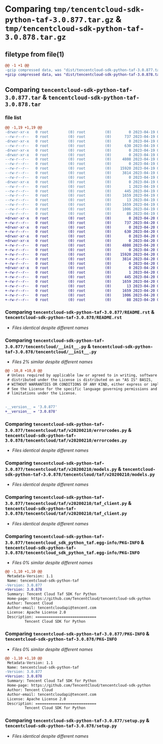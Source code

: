 # Comparing `tmp/tencentcloud-sdk-python-taf-3.0.877.tar.gz` & `tmp/tencentcloud-sdk-python-taf-3.0.878.tar.gz`

## filetype from file(1)

```diff
@@ -1 +1 @@
-gzip compressed data, was "dist/tencentcloud-sdk-python-taf-3.0.877.tar", last modified: Wed Apr 19 09:34:34 2023, max compression
+gzip compressed data, was "dist/tencentcloud-sdk-python-taf-3.0.878.tar", last modified: Thu Apr 20 00:42:28 2023, max compression
```

## Comparing `tencentcloud-sdk-python-taf-3.0.877.tar` & `tencentcloud-sdk-python-taf-3.0.878.tar`

### file list

```diff
@@ -1,19 +1,19 @@
-drwxr-xr-x   0 root         (0) root         (0)        0 2023-04-19 09:34:34.000000 tencentcloud-sdk-python-taf-3.0.877/
--rw-r--r--   0 root         (0) root         (0)      737 2023-04-19 09:34:34.000000 tencentcloud-sdk-python-taf-3.0.877/README.rst
-drwxr-xr-x   0 root         (0) root         (0)        0 2023-04-19 09:34:34.000000 tencentcloud-sdk-python-taf-3.0.877/tencentcloud/
--rw-r--r--   0 root         (0) root         (0)      630 2023-04-19 09:34:34.000000 tencentcloud-sdk-python-taf-3.0.877/tencentcloud/__init__.py
-drwxr-xr-x   0 root         (0) root         (0)        0 2023-04-19 09:34:34.000000 tencentcloud-sdk-python-taf-3.0.877/tencentcloud/taf/
-drwxr-xr-x   0 root         (0) root         (0)        0 2023-04-19 09:34:34.000000 tencentcloud-sdk-python-taf-3.0.877/tencentcloud/taf/v20200210/
--rw-r--r--   0 root         (0) root         (0)     4808 2023-04-19 09:34:34.000000 tencentcloud-sdk-python-taf-3.0.877/tencentcloud/taf/v20200210/errorcodes.py
--rw-r--r--   0 root         (0) root         (0)        0 2023-04-19 09:34:34.000000 tencentcloud-sdk-python-taf-3.0.877/tencentcloud/taf/v20200210/__init__.py
--rw-r--r--   0 root         (0) root         (0)    15920 2023-04-19 09:34:34.000000 tencentcloud-sdk-python-taf-3.0.877/tencentcloud/taf/v20200210/models.py
--rw-r--r--   0 root         (0) root         (0)     3814 2023-04-19 09:34:34.000000 tencentcloud-sdk-python-taf-3.0.877/tencentcloud/taf/v20200210/taf_client.py
--rw-r--r--   0 root         (0) root         (0)        0 2023-04-19 09:34:34.000000 tencentcloud-sdk-python-taf-3.0.877/tencentcloud/taf/__init__.py
-drwxr-xr-x   0 root         (0) root         (0)        0 2023-04-19 09:34:34.000000 tencentcloud-sdk-python-taf-3.0.877/tencentcloud_sdk_python_taf.egg-info/
--rw-r--r--   0 root         (0) root         (0)        1 2023-04-19 09:34:34.000000 tencentcloud-sdk-python-taf-3.0.877/tencentcloud_sdk_python_taf.egg-info/dependency_links.txt
--rw-r--r--   0 root         (0) root         (0)      445 2023-04-19 09:34:34.000000 tencentcloud-sdk-python-taf-3.0.877/tencentcloud_sdk_python_taf.egg-info/SOURCES.txt
--rw-r--r--   0 root         (0) root         (0)     1659 2023-04-19 09:34:34.000000 tencentcloud-sdk-python-taf-3.0.877/tencentcloud_sdk_python_taf.egg-info/PKG-INFO
--rw-r--r--   0 root         (0) root         (0)       13 2023-04-19 09:34:34.000000 tencentcloud-sdk-python-taf-3.0.877/tencentcloud_sdk_python_taf.egg-info/top_level.txt
--rw-r--r--   0 root         (0) root         (0)     1659 2023-04-19 09:34:34.000000 tencentcloud-sdk-python-taf-3.0.877/PKG-INFO
--rw-r--r--   0 root         (0) root         (0)     1006 2023-04-19 09:34:34.000000 tencentcloud-sdk-python-taf-3.0.877/setup.py
--rw-r--r--   0 root         (0) root         (0)       88 2023-04-19 09:34:34.000000 tencentcloud-sdk-python-taf-3.0.877/setup.cfg
+drwxr-xr-x   0 root         (0) root         (0)        0 2023-04-20 00:42:28.000000 tencentcloud-sdk-python-taf-3.0.878/
+-rw-r--r--   0 root         (0) root         (0)      737 2023-04-20 00:42:28.000000 tencentcloud-sdk-python-taf-3.0.878/README.rst
+drwxr-xr-x   0 root         (0) root         (0)        0 2023-04-20 00:42:28.000000 tencentcloud-sdk-python-taf-3.0.878/tencentcloud/
+-rw-r--r--   0 root         (0) root         (0)      630 2023-04-20 00:42:28.000000 tencentcloud-sdk-python-taf-3.0.878/tencentcloud/__init__.py
+drwxr-xr-x   0 root         (0) root         (0)        0 2023-04-20 00:42:28.000000 tencentcloud-sdk-python-taf-3.0.878/tencentcloud/taf/
+drwxr-xr-x   0 root         (0) root         (0)        0 2023-04-20 00:42:28.000000 tencentcloud-sdk-python-taf-3.0.878/tencentcloud/taf/v20200210/
+-rw-r--r--   0 root         (0) root         (0)     4808 2023-04-20 00:42:28.000000 tencentcloud-sdk-python-taf-3.0.878/tencentcloud/taf/v20200210/errorcodes.py
+-rw-r--r--   0 root         (0) root         (0)        0 2023-04-20 00:42:28.000000 tencentcloud-sdk-python-taf-3.0.878/tencentcloud/taf/v20200210/__init__.py
+-rw-r--r--   0 root         (0) root         (0)    15920 2023-04-20 00:42:28.000000 tencentcloud-sdk-python-taf-3.0.878/tencentcloud/taf/v20200210/models.py
+-rw-r--r--   0 root         (0) root         (0)     3814 2023-04-20 00:42:28.000000 tencentcloud-sdk-python-taf-3.0.878/tencentcloud/taf/v20200210/taf_client.py
+-rw-r--r--   0 root         (0) root         (0)        0 2023-04-20 00:42:28.000000 tencentcloud-sdk-python-taf-3.0.878/tencentcloud/taf/__init__.py
+drwxr-xr-x   0 root         (0) root         (0)        0 2023-04-20 00:42:28.000000 tencentcloud-sdk-python-taf-3.0.878/tencentcloud_sdk_python_taf.egg-info/
+-rw-r--r--   0 root         (0) root         (0)        1 2023-04-20 00:42:28.000000 tencentcloud-sdk-python-taf-3.0.878/tencentcloud_sdk_python_taf.egg-info/dependency_links.txt
+-rw-r--r--   0 root         (0) root         (0)      445 2023-04-20 00:42:28.000000 tencentcloud-sdk-python-taf-3.0.878/tencentcloud_sdk_python_taf.egg-info/SOURCES.txt
+-rw-r--r--   0 root         (0) root         (0)     1659 2023-04-20 00:42:28.000000 tencentcloud-sdk-python-taf-3.0.878/tencentcloud_sdk_python_taf.egg-info/PKG-INFO
+-rw-r--r--   0 root         (0) root         (0)       13 2023-04-20 00:42:28.000000 tencentcloud-sdk-python-taf-3.0.878/tencentcloud_sdk_python_taf.egg-info/top_level.txt
+-rw-r--r--   0 root         (0) root         (0)     1659 2023-04-20 00:42:28.000000 tencentcloud-sdk-python-taf-3.0.878/PKG-INFO
+-rw-r--r--   0 root         (0) root         (0)     1006 2023-04-20 00:42:28.000000 tencentcloud-sdk-python-taf-3.0.878/setup.py
+-rw-r--r--   0 root         (0) root         (0)       88 2023-04-20 00:42:28.000000 tencentcloud-sdk-python-taf-3.0.878/setup.cfg
```

### Comparing `tencentcloud-sdk-python-taf-3.0.877/README.rst` & `tencentcloud-sdk-python-taf-3.0.878/README.rst`

 * *Files identical despite different names*

### Comparing `tencentcloud-sdk-python-taf-3.0.877/tencentcloud/__init__.py` & `tencentcloud-sdk-python-taf-3.0.878/tencentcloud/__init__.py`

 * *Files 2% similar despite different names*

```diff
@@ -10,8 +10,8 @@
 # Unless required by applicable law or agreed to in writing, software
 # distributed under the License is distributed on an "AS IS" BASIS,
 # WITHOUT WARRANTIES OR CONDITIONS OF ANY KIND, either express or implied.
 # See the License for the specific language governing permissions and
 # limitations under the License.
 
 
-__version__ = '3.0.877'
+__version__ = '3.0.878'
```

### Comparing `tencentcloud-sdk-python-taf-3.0.877/tencentcloud/taf/v20200210/errorcodes.py` & `tencentcloud-sdk-python-taf-3.0.878/tencentcloud/taf/v20200210/errorcodes.py`

 * *Files identical despite different names*

### Comparing `tencentcloud-sdk-python-taf-3.0.877/tencentcloud/taf/v20200210/models.py` & `tencentcloud-sdk-python-taf-3.0.878/tencentcloud/taf/v20200210/models.py`

 * *Files identical despite different names*

### Comparing `tencentcloud-sdk-python-taf-3.0.877/tencentcloud/taf/v20200210/taf_client.py` & `tencentcloud-sdk-python-taf-3.0.878/tencentcloud/taf/v20200210/taf_client.py`

 * *Files identical despite different names*

### Comparing `tencentcloud-sdk-python-taf-3.0.877/tencentcloud_sdk_python_taf.egg-info/PKG-INFO` & `tencentcloud-sdk-python-taf-3.0.878/tencentcloud_sdk_python_taf.egg-info/PKG-INFO`

 * *Files 0% similar despite different names*

```diff
@@ -1,10 +1,10 @@
 Metadata-Version: 1.1
 Name: tencentcloud-sdk-python-taf
-Version: 3.0.877
+Version: 3.0.878
 Summary: Tencent Cloud Taf SDK for Python
 Home-page: https://github.com/TencentCloud/tencentcloud-sdk-python
 Author: Tencent Cloud
 Author-email: tencentcloudapi@tencent.com
 License: Apache License 2.0
 Description: ============================
         Tencent Cloud SDK for Python
```

### Comparing `tencentcloud-sdk-python-taf-3.0.877/PKG-INFO` & `tencentcloud-sdk-python-taf-3.0.878/PKG-INFO`

 * *Files 0% similar despite different names*

```diff
@@ -1,10 +1,10 @@
 Metadata-Version: 1.1
 Name: tencentcloud-sdk-python-taf
-Version: 3.0.877
+Version: 3.0.878
 Summary: Tencent Cloud Taf SDK for Python
 Home-page: https://github.com/TencentCloud/tencentcloud-sdk-python
 Author: Tencent Cloud
 Author-email: tencentcloudapi@tencent.com
 License: Apache License 2.0
 Description: ============================
         Tencent Cloud SDK for Python
```

### Comparing `tencentcloud-sdk-python-taf-3.0.877/setup.py` & `tencentcloud-sdk-python-taf-3.0.878/setup.py`

 * *Files identical despite different names*

